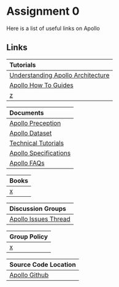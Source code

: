 # Assignment 0
Here is a list of useful links on Apollo

## Links

Tutorials|
:-|
[Understanding Apollo Architecture](https://github.com/ApolloAuto/apollo/blob/master/docs/howto/how_to_understand_architecture_and_workflow.md)|
[Apollo How To Guides](https://github.com/ApolloAuto/apollo/blob/master/docs/technical_tutorial/README.md)|
[z](/A0.md)|

Documents|
:-|
[Apollo Preception](https://github.com/ApolloAuto/apollo/blob/master/modules/perception/README.md)|
[Apollo Dataset](https://apollo.auto/southbay.html)|
[Technical Tutorials](https://github.com/ApolloAuto/apollo/blob/master/docs/technical_tutorial/README.md)|
[Apollo Specifications](https://github.com/ApolloAuto/apollo/blob/master/docs/technical_tutorial/README.md)|
[Apollo FAQs](https://github.com/ApolloAuto/apollo/blob/master/docs/FAQs/README.md)|

Books|
:-|
[x](/A0.md)|

Discussion Groups|
:-|
[Apollo Issues Thread](https://github.com/ApolloAuto/apollo/issues)|

Group Policy|
:-|
[x](/A0.md)|

Source Code Location|
:-|
[Apollo Github](https://github.com/ApolloAuto/apollo)|
